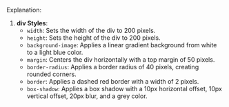

Explanation:

1. **div Styles**:
   - `width`: Sets the width of the div to 200 pixels.
   - `height`: Sets the height of the div to 200 pixels.
   - `background-image`: Applies a linear gradient background from white to a light blue color.
   - `margin`: Centers the div horizontally with a top margin of 50 pixels.
   - `border-radius`: Applies a border radius of 40 pixels, creating rounded corners.
   - `border`: Applies a dashed red border with a width of 2 pixels.
   - `box-shadow`: Applies a box shadow with a 10px horizontal offset, 10px vertical offset, 20px blur, and a grey color.
